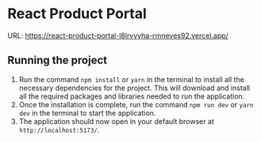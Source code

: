 # React Product Portal

URL: https://react-product-portal-l8lrvyyha-rmneves92.vercel.app/

## Running the project

1. Run the command `npm install` or `yarn` in the terminal to install all the necessary dependencies for the project. This will download and install all the required packages and libraries needed to run the application.
2. Once the installation is complete, run the command `npm run dev` or `yarn dev` in the terminal to start the application.
3. The application should now open in your default browser at `http://localhost:5173/`.
